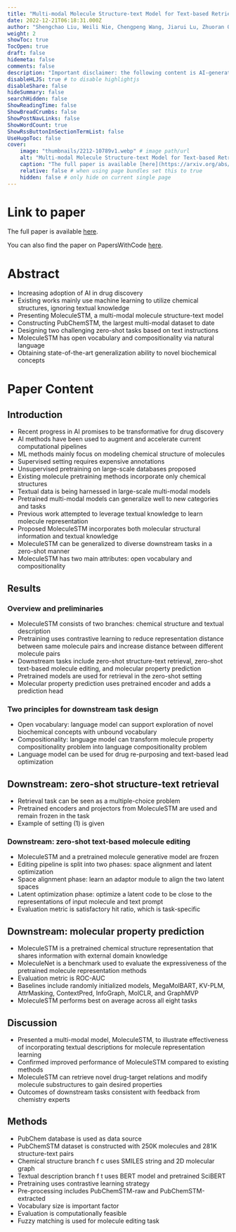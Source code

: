 ```yaml
---
title: "Multi-modal Molecule Structure-text Model for Text-based Retrieval and Editing"
date: 2022-12-21T06:18:31.000Z
author: "Shengchao Liu, Weili Nie, Chengpeng Wang, Jiarui Lu, Zhuoran Qiao and 4 others"
weight: 2
showToc: true
TocOpen: true
draft: false
hidemeta: false
comments: false
description: "Important disclaimer: the following content is AI-generated, please make sure to fact check the presented information by reading the full paper."
disableHLJS: true # to disable highlightjs
disableShare: false
hideSummary: false
searchHidden: false
ShowReadingTime: false
ShowBreadCrumbs: false
ShowPostNavLinks: false
ShowWordCount: true
ShowRssButtonInSectionTermList: false
UseHugoToc: false
cover:
    image: "thumbnails/2212-10789v1.webp" # image path/url
    alt: "Multi-modal Molecule Structure-text Model for Text-based Retrieval and Editing" # alt text
    caption: "The full paper is available [here](https://arxiv.org/abs/2212.10789)." # display caption under cover
    relative: false # when using page bundles set this to true
    hidden: false # only hide on current single page
---
```


# Link to paper
The full paper is available [here](https://arxiv.org/abs/2212.10789).

You can also find the paper on PapersWithCode [here](https://paperswithcode.com/paper/multi-modal-molecule-structure-text-model-for).

# Abstract
- Increasing adoption of AI in drug discovery
- Existing works mainly use machine learning to utilize chemical structures, ignoring textual knowledge
- Presenting MoleculeSTM, a multi-modal molecule structure-text model
- Constructing PubChemSTM, the largest multi-modal dataset to date
- Designing two challenging zero-shot tasks based on text instructions
- MoleculeSTM has open vocabulary and compositionality via natural language
- Obtaining state-of-the-art generalization ability to novel biochemical concepts

# Paper Content

## Introduction
- Recent progress in AI promises to be transformative for drug discovery
- AI methods have been used to augment and accelerate current computational pipelines
- ML methods mainly focus on modeling chemical structure of molecules
- Supervised setting requires expensive annotations
- Unsupervised pretraining on large-scale databases proposed
- Existing molecule pretraining methods incorporate only chemical structures
- Textual data is being harnessed in large-scale multi-modal models
- Pretrained multi-modal models can generalize well to new categories and tasks
- Previous work attempted to leverage textual knowledge to learn molecule representation
- Proposed MoleculeSTM incorporates both molecular structural information and textual knowledge
- MoleculeSTM can be generalized to diverse downstream tasks in a zero-shot manner
- MoleculeSTM has two main attributes: open vocabulary and compositionality

## Results

### Overview and preliminaries
- MoleculeSTM consists of two branches: chemical structure and textual description
- Pretraining uses contrastive learning to reduce representation distance between same molecule pairs and increase distance between different molecule pairs
- Downstream tasks include zero-shot structure-text retrieval, zero-shot text-based molecule editing, and molecular property prediction
- Pretrained models are used for retrieval in the zero-shot setting
- Molecular property prediction uses pretrained encoder and adds a prediction head

### Two principles for downstream task design
- Open vocabulary: language model can support exploration of novel biochemical concepts with unbound vocabulary
- Compositionality: language model can transform molecule property compositionality problem into language compositionality problem
- Language model can be used for drug re-purposing and text-based lead optimization

## Downstream: zero-shot structure-text retrieval
- Retrieval task can be seen as a multiple-choice problem
- Pretrained encoders and projectors from MoleculeSTM are used and remain frozen in the task
- Example of setting (1) is given

### Downstream: zero-shot text-based molecule editing
- MoleculeSTM and a pretrained molecule generative model are frozen
- Editing pipeline is split into two phases: space alignment and latent optimization
- Space alignment phase: learn an adaptor module to align the two latent spaces
- Latent optimization phase: optimize a latent code to be close to the representations of input molecule and text prompt
- Evaluation metric is satisfactory hit ratio, which is task-specific

## Downstream: molecular property prediction
- MoleculeSTM is a pretrained chemical structure representation that shares information with external domain knowledge
- MoleculeNet is a benchmark used to evaluate the expressiveness of the pretrained molecule representation methods
- Evaluation metric is ROC-AUC
- Baselines include randomly initialized models, MegaMolBART, KV-PLM, AttrMasking, ContextPred, InfoGraph, MolCLR, and GraphMVP
- MoleculeSTM performs best on average across all eight tasks

## Discussion
- Presented a multi-modal model, MoleculeSTM, to illustrate effectiveness of incorporating textual descriptions for molecule representation learning
- Confirmed improved performance of MoleculeSTM compared to existing methods
- MoleculeSTM can retrieve novel drug-target relations and modify molecule substructures to gain desired properties
- Outcomes of downstream tasks consistent with feedback from chemistry experts

## Methods
- PubChem database is used as data source
- PubChemSTM dataset is constructed with 250K molecules and 281K structure-text pairs
- Chemical structure branch f c uses SMILES string and 2D molecular graph
- Textual description branch f t uses BERT model and pretrained SciBERT
- Pretraining uses contrastive learning strategy
- Pre-processing includes PubChemSTM-raw and PubChemSTM-extracted
- Vocabulary size is important factor
- Evaluation is computationally feasible
- Fuzzy matching is used for molecule editing task
